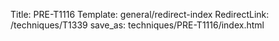 Title: PRE-T1116
Template: general/redirect-index
RedirectLink: /techniques/T1339
save_as: techniques/PRE-T1116/index.html